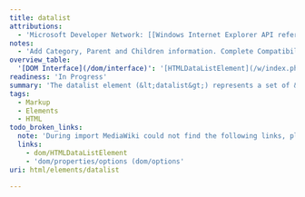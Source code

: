 ```yaml
---
title: datalist
attributions:
  - 'Microsoft Developer Network: [[Windows Internet Explorer API reference](http://msdn.microsoft.com/en-us/library/ie/hh828809%28v=vs.85%29.aspx) Article]'
notes:
  - 'Add Category, Parent and Children information. Complete Compatibility information.'
overview_table:
  '[DOM Interface](/dom/interface)': '[HTMLDataListElement](/w/index.php?title=dom/HTMLDataListElement&action=edit&redlink=1)'
readiness: 'In Progress'
summary: 'The datalist element (&lt;datalist&gt;) represents a set of &lt;option&gt; elements that represent predefined options for other controls. It may be associated with an &lt;input&gt; element by adding a list attribute to the input element.'
tags:
  - Markup
  - Elements
  - HTML
todo_broken_links:
  note: 'During import MediaWiki could not find the following links, please fix and adjust this list.'
  links:
    - dom/HTMLDataListElement
    - 'dom/properties/options (dom/options'
uri: html/elements/datalist

---
```

